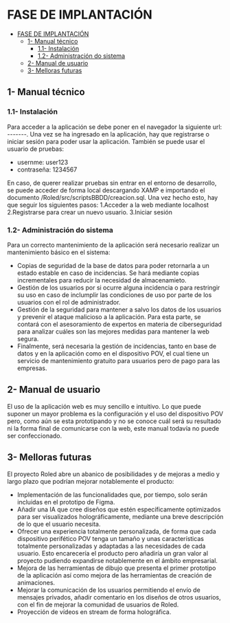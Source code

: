 # FASE DE IMPLANTACIÓN

- [FASE DE IMPLANTACIÓN](#fase-de-implantación)
  - [1- Manual técnico](#1--manual-técnico)
    - [1.1- Instalación](#11--instalación)
    - [1.2- Administración do sistema](#12--administración-do-sistema)
  - [2- Manual de usuario](#2--manual-de-usuario)
  - [3- Melloras futuras](#3--melloras-futuras)

## 1- Manual técnico

### 1.1- Instalación

Para acceder a la aplicación se debe poner en el navegador la siguiente url: -------. Una vez se ha ingresado en la aplicación, hay que registrarse o iniciar sesión para poder usar la aplicación. También se puede usar el usuario de pruebas:
  - usernme: user123
  - contraseña: 1234567

En caso, de querer realizar pruebas sin entrar en el entorno de desarrollo, se puede acceder de forma local descargando XAMP e importando el documento /Roled/src/scriptsBBDD/creacion.sql. Una vez hecho esto, hay que seguir los siguientes pasos:
  1.Acceder a la web mediante localhost
  2.Registrarse para crear un nuevo usuario.
  3.Iniciar sesión

### 1.2- Administración do sistema

Para un correcto mantenimiento de la aplicación será necesario realizar un mantenimiento básico en el sistema:
  - Copias de seguridad de la base de datos para poder retornarla a un estado estable en caso de incidencias. Se hará mediante copias incrementales para reducir la necesidad de almacenamieto.
  - Gestión de los usuarios por si ocurre alguna incidencia o para restringir su uso en caso de inclumplir las condiciones de uso por parte de los usuarios con el rol de administrador.
  - Gestión de la seguridad para mantener a salvo los datos de los usuarios y prevenir el ataque malicioso a la aplicación. Para esta parte, se contará con el asesoramiento de expertos en materia de ciberseguridad para analizar cuáles son las mejores medidas para mantener la web segura.
  - Finalmente, será necesaria la gestión de incidencias, tanto en base de datos y en la aplicación como en el dispositivo POV, el cual tiene un servicio de mantenimiento gratuito para usuarios pero de pago para las empresas.

## 2- Manual de usuario

El uso de la aplicación web es muy sencillo e intuitivo. Lo que puede suponer un mayor problema es la configuración y el uso del dispositivo POV pero, como aún se esta prototipando y no se conoce cuál será su resultado ni la forma final de comunicarse con la web, este manual todavía no puede ser confeccionado. 

## 3- Melloras futuras

El proyecto Roled abre un abanico de posibilidades y de mejoras a medio y largo plazo que podrían mejorar notablemente el producto:
- Implementación de las funcionalidades que, por tiempo, solo serán incluidas en el prototipo de Figma.
- Añadir una IA que cree diseños que estén específicamente optimizados para ser visualizados holográficamente, mediante una breve descripción de lo que el usuario necesita. 
- Ofrecer una experiencia totalmente personalizada, de forma que cada dispositivo perifético POV tenga un tamaño y unas características totalmente personalizadas y adaptadas a las necesidades de cada usuario. Esto encarecería el producto pero añadiría un gran valor al proyecto pudiendo expandirse notablemente en el ámbito empresarial.
- Mejora de las herramientas de dibujo que presenta el primer prototipo de la aplicación así como mejora de las herramientas de creación de animaciones. 
- Mejorar la comunicación de los usuarios permitiendo el envío de mensajes privados, añadir comentario en los diseños de otros usuarios, con el fin de mejorar la comunidad de usuarios de Roled. 
- Proyección de vídeos en stream de forma holográfica.